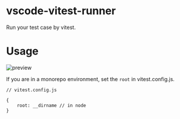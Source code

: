 # vscode-vitest-runner

Run your test case by vitest.

# Usage

![preview](https://github.com/joi0104/vscode-vitest-runner/assets/28296417/c05fe9c4-f542-41c6-9ab0-9b32e703f3ea.gif)


If you are in a monorepo environment, set the `root` in vitest.config.js.

```
// vitest.config.js

{ 
    root: __dirname // in node
}
```

